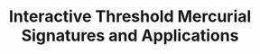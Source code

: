 ---
layout: post
year: 2024
title: "Interactive Threshold Mercurial Signatures and Applications"
authors: Joint work with Masayuki Abe, Masaya Nanri and Mehdi Tibouchi
venue: "30th Annual International Conference on the Theory and Application of Cryptology and Information Security - ASIACRYPT 2024"
pdf: https://eprint.iacr.org/2024/625.pdf
web: https://asiacrypt.iacr.org/2024
bib: https://dblp.org/rec/conf/asiacrypt/AbeNPT24.html?view=bibtex
github: https://github.com/octaviopk9/asiacrypt_tms
talk: https://iacr.org/submit/files/slides/2024/asiacrypt/asiacrypt2024/39/39_slides.pdf
pub: https://doi.org/10.1007/978-981-96-0891-1_3
---